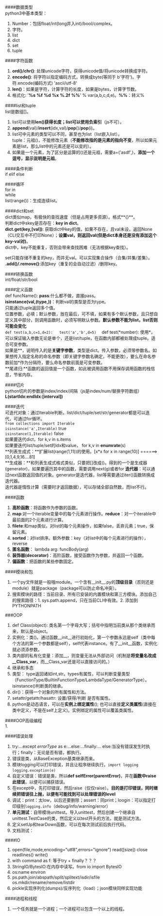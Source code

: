####数据类型  
python3中基本类型：  
1. Number：包括float/int(long并入int)/bool/complex。  
2. 字符。  
3. list  
4. dict  
5. set  
6. tuple  

####字符函数  
1. **ord()/chr()**: 处理unicode字符，获得unicode值/将unicode转换成字符。 
2. **encode()**: 将字符以指定编码方式，转换成byte(等同于 b'字符')。字符.encode(编码方式) 'ascii/utf-8'    
3. **len()**：如果是字符，计算字符的长度，如果是bytes，计算字节数。  
4. 格式化: '**%s** **%f** **%d** **%x** **%.2f** **%%**' % var(a,b,c,d,e)。**%%**：转义%  

####list和tuple  
list是数组[]。  
1. list可以使用**len()**获得长度；list可以使用**负索引**（js不可）。  
2. **append**(val)/**insert**(idx,val)/**pop**()/**pop**(i)。  
3. list可中元素的类型可以不同，甚至也为list（list嵌入list）。  
tuple：元祖()，不能修改元素（**不能修改指的是元素的指向不变**，所以如果元素是list，那么list中的元素还是可以变的）。  
1. 如果是一个元素，为了区分是运算的()还是元祖，需要a=('asdf',)，**添加一个逗号，显示说明是元祖**。  

####条件判断  
if elif else  

####循环  
for in   
while  
list(range())：生成连续list。  

####dict和set  
dict类似map，有极快的查找速度（但是占用更多资源）。格式**{}**。  
判断dict中skey是否存在：**key in dict**。  
**dict.get(key,[val])**: 获取dict中key的值，如果不存在，且val未设，返回None（CLI交互中不打印None）；**设置val，则返回val(但是dict本身还是没有添加这个key-val对)**。  
dict中，key不能重复，否则会带来查找困难（无法根据key查找）。  

set只能存储不重复的key，而并无val。可以实现集合操作（合集/并集/差集）。  
**.add()/.remove()**:添加key（重复的会自动过滤）/删除key。  


####转换函数  
int/float/str/bool

####定义函数  
def funcName():
**pass**:什么都不做，直接pass。  
**isinstance(val,(type,))**：判断val的类型是否为type。  
只能通过tuple返回多个值。  
位置参数，必填；默认参数，放在最后，可不填，如果有多个默认参数，且只想自定义其中部分，则调用函数时，必须写明默认参数。**默认参数不能为list，list否则可能会变化**  
`def test(a,b,c=1,d=2):  
test('a','b',d=5)  `
def test(\*number): 使用\*，可以保证输入参数无论是单个，还是list/tuple，在函数内部都被处理成tuple。适合可变参数。  
如果是\*\*，说明传入的是**关键字参数**，类型是dict。传入参数，必须带参数名。如果想传入指定名称的命名参数（即关键字参数名确定，不能更改），要么在命名参数前加\*作为分隔符，要么命名参数前面是可变参数。    
**尾递归:**函数的返回值是一个函数，如此被调用函数不用保存调用函数的栈信息，节省内存。  

####切片  
python切片的参数是index/index/间隔（js是index/num/替换字符数组）  
**L(startIdx:endIdx:[interval])** 

####迭代  
可迭代对象：通过Iterable判断。list/dict/tuple/set/str/generator都是可以迭代，可通过for循环。    
`from collections import Iterable`  
`isinstance('a',Iterable)`  true  
`isinstance(1,Iterable)`    false  
如果要迭代dict，for k,v in s.items  
如果要迭代list/tuple/set的idx和value， for k,v in **enumrate**(s)  
**列表生成式：**扩展list(range(1,11))的使用。[x\*x for x in range(10)] ======>  [0,1,4,9,16....81]  
**生成器：**和列表生成式格式类似，只要把[]改成()。得到的一个是生成器(generator)，如果要遍历其中的函数，需要调用next(g)或者for
**迭代器**：可以通过next函数返回值的对象。generator是迭代器，list等需要通过iter()函数转换成迭代器。  
迭代器是惰性计算（需要时才返回数据），可以存储全部自然数，而list不行。  

####函数  
1. **高阶函数**：将函数作为参数的函数。  
2. **map**:对一个iterable变量中的每个元素进行操作。**reduce**：对一个iterable中最前面的2个元素进行计算。  
3. **filete**:和map类似，对list的每个元素操作，如果false，丢弃元素；true，保留元素。  
4. **sorted**：对list排序。额外参数：key（对list中的每个元素进行的操作），reverse
5. **匿名函数**： lambda arg: funcBody(arg)  
6. **装饰器(decorator)**：高阶函数，接受函数作为参数，并返回一个函数。  
7. **偏函数**：把函数的某些参数固定。  

####模块和包  
1. 一个py文件就是一般哦module。一个含有__init__.py的**顶级目录**（否则还是module）就是package（package可以防止命名冲突）。  
2. 搜索模块的路径：当前目录、所有已安装的内置模块和第三方模块。添加自己的搜索路径：1. sys.path.append，只在当前CLI中有效。2. 添加到PYTHONPATH  

###OOP   
1. def Class(object): 类名第一个字母大写；括号中指明当前类从那个类继承而来，默认是object。  
2. 实例化：类()。通过函数__init__进行初始化，第一个参数永远是self（类中每个方法的第一个参数都是self），self代表instance。有了__init__函数，实例化就必须添参数。  
3. 类内部的私有化变量：添加__，则变量无法从外部访问（机制是**将变量名改成\_\_Class_var**，而__Class_var还是可以直接访问的。）  
4. 继承和多态  
5. 类型： type返回诸如int,str。types有属性，可以判断变量类型（FunctionType/BuiltinFunctionType/LambdaType/GeneratorType）。isinstance()判断类的继承。  
6. dir()：获得一个对象的所有属性和方法。  
7. setattr/getattr/hasattr: 设置/获得/判断 是否有属性。  
8. python是动态语言，可以在**实例上绑定属性**(); 也可以直接**定义类属性**(直接在类中定义，不是在self上定义)。实例绑定的属性可以覆盖类属性。  


####OOP高级编程  
1.  

####错误处理  
1. try:...except *errorType* as e:...else:...finally:...  else:当没有错误发生时执行；finally：无论是否有错，都执行。  
2. 错误是类，从BaseException基类继承而来。  
3. 模块logging可以打印错误，并且让程序继续执行。`import logging`  `logging.exception(e)`  
4. 自定义错误：错误是类，所以**def selfError(parentError)**，并在**函数中raise此错误**，以便可以捕获错误。  
5. 在except中，先打印错误，然后raise（仅仅raise）。**目的是打印错误，同时继续把错误往上抛，以便有可能找到可以处理错误的level**  
6. 调试：print：太low，以后还要删除；assert：同print；loogin：可以指定打印级别`logging.info`（debug/info/warning/error）
7. **单元测试**：自带模块unittest。导入unittest，然后创建一个继承自unittest.TestCase的类，然后定义以test开头的方法，就是测试方法。  
8. 定义setUp和tearDown函数，可以在每次测试前后执行代码。  
9. 文档测试：    

####IO  
1. open(file,mode,encoding="utf8",errors="ignore")   read([size])  close  readlines()  write()   
2. with command as f:  等于try + finally？？？  
3. StringIO/BytesIO:在内存中读写。from io import BytesIO  
4. os:name  environ
5. ps.path.join/abspath/split/splitext/isdir/isfile os.mkdir/rename/remove/listdir  
6. pickle实现序列化(dumps)/反序列化（load）；json模块同样实现功能  


####进程和线程    
1. 一个任务就是一个进程；一个进程可以包含一个以上的线程。  

